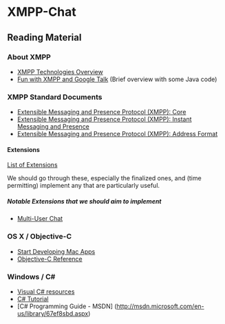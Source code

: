 # XMPP-Chat #

## Reading Material ##

### About XMPP ###

* [XMPP Technologies Overview](http://xmpp.org/about-xmpp/technology-overview/)
* [Fun with XMPP and Google Talk](http://www.adarshr.com/papers/xmpp) (Brief overview with some Java code)


### XMPP Standard Documents ###

* [Extensible Messaging and Presence Protocol (XMPP): Core](http://tools.ietf.org/html/rfc6120)
* [Extensible Messaging and Presence Protocol (XMPP): Instant Messaging and Presence](http://tools.ietf.org/html/rfc6121)
* [Extensible Messaging and Presence Protocol (XMPP): Address Format](http://tools.ietf.org/html/rfc6122)

#### Extensions ####

[List of Extensions](http://xmpp.org/xmpp-protocols/xmpp-extensions/)

We should go through these, especially the finalized ones, and (time permitting) implement any that are particularly useful.

##### Notable Extensions that we should aim to implement #####

* [Multi-User Chat](http://xmpp.org/extensions/xep-0045.html)

### OS X / Objective-C ###

* [Start Developing Mac Apps](https://developer.apple.com/library/mac/referencelibrary/GettingStarted/RoadMapOSX/chapters/01_Introduction.html)
* [Objective-C Reference](https://developer.apple.com/library/mac/documentation/cocoa/conceptual/ProgrammingWithObjectiveC/Introduction/Introduction.html)


### Windows / C# ###

* [Visual C# resources](http://msdn.microsoft.com/en-us/vstudio/hh341490.aspx)
* [C# Tutorial](http://www.tutorialspoint.com/csharp/csharp_tutorial.pdf)
* [C# Programming Guide - MSDN] (http://msdn.microsoft.com/en-us/library/67ef8sbd.aspx)
